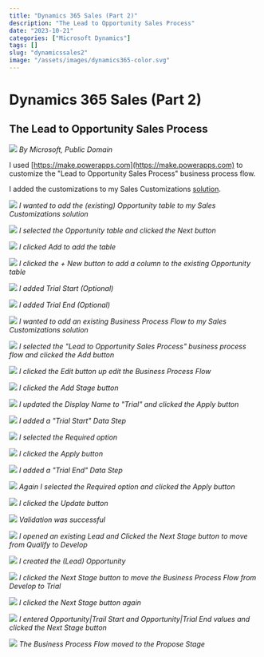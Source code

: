 ```yaml
---
title: "Dynamics 365 Sales (Part 2)"
description: "The Lead to Opportunity Sales Process"
date: "2023-10-21"
categories: ["Microsoft Dynamics"]
tags: []
slug: "dynamicssales2"
image: "/assets/images/dynamics365-color.svg"
---
```


# Dynamics 365 Sales (Part 2)

## The Lead to Opportunity Sales Process

![](/assets/images/dynamicssales2/dynamics365-color.svg)
*By Microsoft, Public Domain*


I used [https://make.powerapps.com](https://make.powerapps.com) to customize the "Lead to Opportunity Sales Process" business process flow.

I added the customizations to my Sales Customizations [solution](modelDriven1.html).

![](/assets/images/dynamicssales2/screenshot-2023-10-21-at-3.45.17-pm-2136x1106.png)
*I wanted to add the (existing) Opportunity table to my Sales Customizations solution*

![](/assets/images/dynamicssales2/screenshot-2023-10-21-at-3.46.26-pm-2136x1248.png)
*I selected the Opportunity table and clicked the Next button*

![](/assets/images/dynamicssales2/screenshot-2023-10-21-at-3.46.59-pm-2136x1153.png)
*I clicked Add to add the table*

![](/assets/images/dynamicssales2/screenshot-2023-10-21-at-3.48.20-pm-2136x442.png)
*I clicked the + New button to add a column to the existing Opportunity table*

![](/assets/images/dynamicssales2/screenshot-2023-10-21-at-3.49.08-pm-2136x1154.png)
*I added Trial Start (Optional)*

![](/assets/images/dynamicssales2/screenshot-2023-10-21-at-3.50.06-pm-2136x1148.png)
*I added Trial End (Optional)*

![](/assets/images/dynamicssales2/screenshot-2023-10-21-at-3.50.54-pm-2136x1109.png)
*I wanted to add an existing Business Process Flow to my Sales Customizations solution*

![](/assets/images/dynamicssales2/screenshot-2023-10-21-at-3.51.19-pm-2136x1153.png)
*I selected the "Lead to Opportunity Sales Process" business process flow and clicked the Add button*

![](/assets/images/dynamicssales2/screenshot-2023-10-21-at-3.51.44-pm-2136x990.png)
*I clicked the Edit button up edit the Business Process Flow*

![](/assets/images/dynamicssales2/screenshot-2023-10-21-at-3.52.40-pm-2136x1111.png)
*I clicked the Add Stage button*

![](/assets/images/dynamicssales2/screenshot-2023-10-21-at-3.53.55-pm-2136x1112.png)
*I updated the Display Name to "Trial" and clicked the Apply button*

![](/assets/images/dynamicssales2/screenshot-2023-10-21-at-3.54.47-pm-2136x1224.png)
*I added a "Trial Start" Data Step*

![](/assets/images/dynamicssales2/screenshot-2023-10-21-at-3.55.32-pm-2136x1228.png)
*I selected the Required option*

![](/assets/images/dynamicssales2/screenshot-2023-10-21-at-3.56.09-pm-2136x1225.png)
*I clicked the Apply button*

![](/assets/images/dynamicssales2/screenshot-2023-10-21-at-3.56.38-pm-2136x1225.png)
*I added a "Trial End" Data Step*

![](/assets/images/dynamicssales2/screenshot-2023-10-21-at-3.56.57-pm-2136x1225.png)
*Again I selected the Required option and clicked the Apply button*

![](/assets/images/dynamicssales2/screenshot-2023-10-21-at-3.57.19-pm-2136x537.png)
*I clicked the Update button*

![](/assets/images/dynamicssales2/screenshot-2023-10-21-at-3.57.29-pm-2136x752.png)
*Validation was successful*

![](/assets/images/dynamicssales2/screenshot-2023-10-21-at-4.28.51-pm-2136x1107.png)
*I opened an existing Lead and Clicked the Next Stage button to move from Qualify to Develop*

![](/assets/images/dynamicssales2/screenshot-2023-10-21-at-4.29.10-pm-2136x1109.png)
*I created the (Lead) Opportunity*

![](/assets/images/dynamicssales2/screenshot-2023-10-21-at-4.29.36-pm-2136x1113.png)
*I clicked the Next Stage button to move the Business Process Flow from Develop to Trial*

![](/assets/images/dynamicssales2/screenshot-2023-10-21-at-4.29.55-pm-2136x1107.png)
*I clicked the Next Stage button again*

![](/assets/images/dynamicssales2/screenshot-2023-10-21-at-4.30.43-pm-2136x1109.png)
*I entered Opportunity|Trail Start and Opportunity|Trial End values and clicked the Next Stage button*

![](/assets/images/dynamicssales2/screenshot-2023-10-21-at-4.32.13-pm-2136x962.png)
*The Business Process Flow moved to the Propose Stage*
